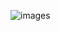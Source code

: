 ![images](https://github.com/samik1234/test123/assets/82882143/a4853932-9460-40f2-bce0-decada782e7f)

